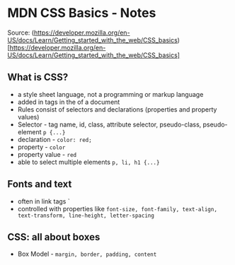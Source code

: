 # MDN CSS Basics - Notes

Source: (https://developer.mozilla.org/en-US/docs/Learn/Getting_started_with_the_web/CSS_basics)[https://developer.mozilla.org/en-US/docs/Learn/Getting_started_with_the_web/CSS_basics]

## What is CSS?

- a style sheet language, not a programming or markup language
- added in <link> tags in the <head> of a document
- Rules consist of selectors and declarations (properties and property values)
- Selector - tag name, id, class, attribute selector, pseudo-class, pseudo-element `p {...}`
- declaration - `color: red;`
- property - `color`
- property value - `red`
- able to select multiple elements `p, li, h1 {...}`

## Fonts and text

- often in link tags `<link href="https://fonts.googleapis.com/css?family=Open+Sans" rel="stylesheet">
- controlled with properties like `font-size, font-family, text-align, text-transform, line-height, letter-spacing`

## CSS: all about boxes

- Box Model - `margin, border, padding, content`
